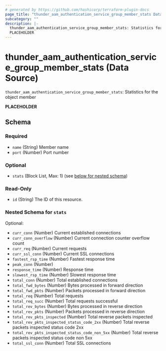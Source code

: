 ```yaml
---
# generated by https://github.com/hashicorp/terraform-plugin-docs
page_title: "thunder_aam_authentication_service_group_member_stats Data Source - terraform-provider-thunder"
subcategory: ""
description: |-
  thunder_aam_authentication_service_group_member_stats: Statistics for the object member
  PLACEHOLDER
---
```


# thunder_aam_authentication_service_group_member_stats (Data Source)

`thunder_aam_authentication_service_group_member_stats`: Statistics for the object member

__PLACEHOLDER__



<!-- schema generated by tfplugindocs -->
## Schema

### Required

- `name` (String) Member name
- `port` (Number) Port number

### Optional

- `stats` (Block List, Max: 1) (see [below for nested schema](#nestedblock--stats))

### Read-Only

- `id` (String) The ID of this resource.

<a id="nestedblock--stats"></a>
### Nested Schema for `stats`

Optional:

- `curr_conn` (Number) Current established connections
- `curr_conn_overflow` (Number) Current connection counter overflow count
- `curr_req` (Number) Current requests
- `curr_ssl_conn` (Number) Current SSL connections
- `fastest_rsp_time` (Number) Fastest response time
- `peak_conn` (Number)
- `response_time` (Number) Response time
- `slowest_rsp_time` (Number) Slowest response time
- `total_conn` (Number) Total established connections
- `total_fwd_bytes` (Number) Bytes processed in forward direction
- `total_fwd_pkts` (Number) Packets processed in forward direction
- `total_req` (Number) Total requests
- `total_req_succ` (Number) Total requests successful
- `total_rev_bytes` (Number) Bytes processed in reverse direction
- `total_rev_pkts` (Number) Packets processed in reverse direction
- `total_rev_pkts_inspected` (Number) Total reverse packets inspected
- `total_rev_pkts_inspected_status_code_2xx` (Number) Total reverse packets inspected status code 2xx
- `total_rev_pkts_inspected_status_code_non_5xx` (Number) Total reverse packets inspected status code non 5xx
- `total_ssl_conn` (Number) Total SSL connections


